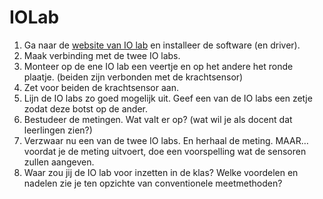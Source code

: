 # IOLab

1)	Ga naar de [website van IO lab](https://www.iolab.science/) en installeer de software (en driver). 
2)	Maak verbinding met de twee IO labs. 
3)	Monteer op de ene IO lab een veertje en op het andere het ronde plaatje. (beiden zijn verbonden met de krachtsensor)
4)	Zet voor beiden de krachtsensor aan.
5)	Lijn de IO labs zo goed mogelijk uit. Geef een van de IO labs een zetje zodat deze botst op de ander. 
6)	Bestudeer de metingen. Wat valt er op? (wat wil je als docent dat leerlingen zien?)
7)	Verzwaar nu een van de twee IO labs. En herhaal de meting. MAAR… voordat je de meting uitvoert, doe een voorspelling wat de sensoren zullen aangeven.
8)	Waar zou jij de IO lab voor inzetten in de klas? Welke voordelen en nadelen zie je ten opzichte van conventionele meetmethoden?

